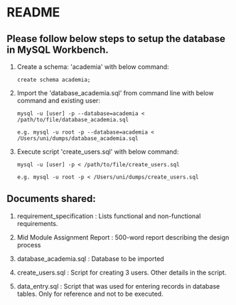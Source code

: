 # README #

## Please follow below steps to setup the database in MySQL Workbench. ##

 1. Create a schema: 'academia' with below command:
        
        create schema academia;

 2. Import the 'database_academia.sql' from command line with below command and existing user: 

        mysql -u [user] -p --database=academia < /path/to/file/database_academia.sql
 
        e.g. mysql -u root -p --database=academia < /Users/uni/dumps/database_academia.sql

 3. Execute script 'create_users.sql' with below command: 

        mysql -u [user] -p < /path/to/file/create_users.sql 

        e.g. mysql -u root -p < /Users/uni/dumps/create_users.sql 




## Documents shared: ##

 1) requirement_specification : Lists functional and non-functional requirements.

 2) Mid Module Assignment Report : 500-word report describing the design process

 3) database_academia.sql : Database to be imported

 4) create_users.sql : Script for creating 3 users. Other details in the script.

 5) data_entry.sql : Script that was used for entering records in database tables. Only for reference and not to be executed.
